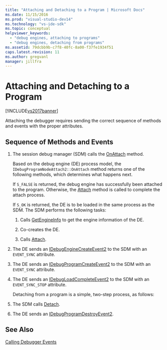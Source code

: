 ```yaml
---
title: "Attaching and Detaching to a Program | Microsoft Docs"
ms.date: 11/15/2016
ms.prod: "visual-studio-dev14"
ms.technology: "vs-ide-sdk"
ms.topic: conceptual
helpviewer_keywords: 
  - "debug engines, attaching to programs"
  - "debug engines, detaching from programs"
ms.assetid: 79dcbb9b-c7f8-40fc-8a00-f37fe1934f51
caps.latest.revision: 11
ms.author: gregvanl
manager: jillfra
---
```

# Attaching and Detaching to a Program
[!INCLUDE[vs2017banner](../../includes/vs2017banner.md)]

Attaching the debugger requires sending the correct sequence of methods and events with the proper attributes.  
  
## Sequence of Methods and Events  
  
1. The session debug manager (SDM) calls the [OnAttach](../../extensibility/debugger/reference/idebugprogramnodeattach2-onattach.md) method.  
  
    Based on the debug engine (DE) process model, the `IDebugProgramNodeAttach2::OnAttach` method returns one of the following methods, which determines what happens next.  
  
    If `S_FALSE` is returned, the debug engine has successfully been attached to the program. Otherwise, the [Attach](../../extensibility/debugger/reference/idebugengine2-attach.md) method is called to complete the attach process.  
  
    If `S_OK` is returned, the DE is to be loaded in the same process as the SDM. The SDM performs the following tasks:  
  
   1.  Calls [GetEngineInfo](../../extensibility/debugger/reference/idebugprogramnode2-getengineinfo.md) to get the engine information of the DE.  
  
   2.  Co-creates the DE.  
  
   3.  Calls [Attach](../../extensibility/debugger/reference/idebugengine2-attach.md).  
  
2. The DE sends an [IDebugEngineCreateEvent2](../../extensibility/debugger/reference/idebugenginecreateevent2.md) to the SDM with an `EVENT_SYNC` attribute.  
  
3. The DE sends an [IDebugProgramCreateEvent2](../../extensibility/debugger/reference/idebugprogramcreateevent2.md) to the SDM with an `EVENT_SYNC` attribute.  
  
4. The DE sends an [IDebugLoadCompleteEvent2](../../extensibility/debugger/reference/idebugloadcompleteevent2.md) to the SDM with an `EVENT_SYNC_STOP` attribute.  
  
   Detaching from a program is a simple, two-step process, as follows:  
  
5. The SDM calls [Detach](../../extensibility/debugger/reference/idebugprogram2-detach.md).  
  
6. The DE sends an [IDebugProgramDestroyEvent2](../../extensibility/debugger/reference/idebugprogramdestroyevent2.md).  
  
## See Also  
 [Calling Debugger Events](../../extensibility/debugger/calling-debugger-events.md)
